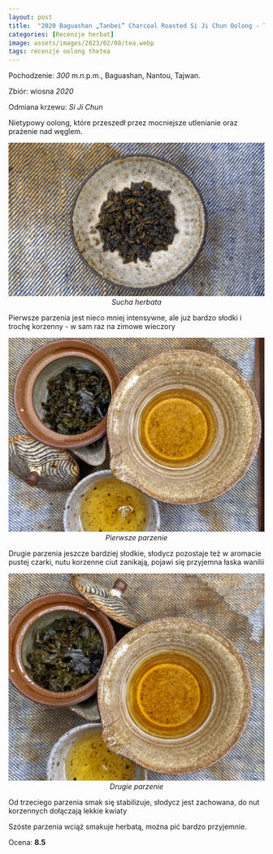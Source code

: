 ```yaml
---
layout: post
title:  "2020 Baguashan „Tanbei” Charcoal Roasted Si Ji Chun Oolong - TheTea.pl"
categories: [Recenzje herbat]
image: assets/images/2023/02/08/tea.webp
tags: recenzje oolong thetea
---
```

Pochodzenie: *300* m.n.p.m., Baguashan, Nantou, Tajwan.

Zbiór: wiosna *2020*

Odmiana krzewu: *Si Ji Chun*


Nietypowy oolong, które przeszedł przez mocniejsze utlenianie oraz prażenie nad węglem.


<p align="center">
  <img alt="sucha herbata" src="/assets/images/2023/02/08/tea.webp" width="600">
  <br>
    <em><i>Sucha herbata </i></em>
</p>

Pierwsze parzenia jest nieco mniej intensywne, ale już bardzo słodki i trochę korzenny - w sam raz na zimowe wieczory
<p align="center">
  <img alt="pierwsze parzenie" src="/assets/images/2023/02/08/soup_1.webp" width="600">
  <br>
    <em><i>Pierwsze parzenie </i></em>
</p>
Drugie parzenia jeszcze bardziej słodkie, słodycz pozostaje też w aromacie pustej czarki, nutu korzenne ciut zanikają, pojawi się przyjemna łaska wanilii
<p align="center">
  <img alt="drugie parzenie" src="/assets/images/2023/02/08/soup_2.webp" width="600">
  <br>
    <em><i>Drugie parzenie </i></em>
</p>
Od trzeciego parzenia smak się stabilizuje, słodycz jest zachowana, do nut korzennych dołączają lekkie kwiaty

Szóste parzenia wciąż smakuje herbatą, można pić bardzo przyjemnie.

Ocena: **8.5**





